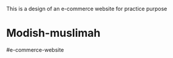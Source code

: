 This is a design of an e-commerce website for practice purpose  
# Modish-muslimah
#e-commerce-website
